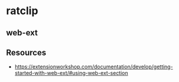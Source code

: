 # ratclip

## web-ext


## Resources
- https://extensionworkshop.com/documentation/develop/getting-started-with-web-ext/#using-web-ext-section